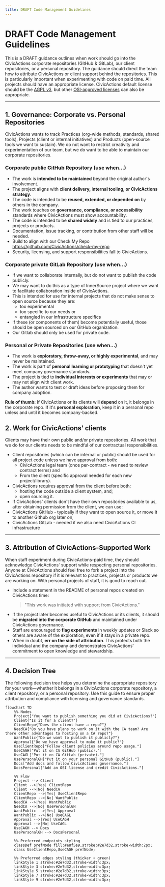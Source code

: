 ```yaml
---
title: DRAFT Code Management Guidelines
---
```


# DRAFT Code Management Guidelines

This is a DRAFT guidance outlines when work should go into the CivicActions corporate repositories (GitHub & GitLab), our client repositories, or a personal repository. The guidance should direct the team how to attribute CivicActions or client support behind the repositories. This is particularly important when experimenting with code on paid time. All projects should have an appropriate license. CivicActions default license should be the [AGPL v3](https://opensource.org/license/agpl-v3), but other [OSI-approved licenses](https://opensource.org/licenses) can also be appropriate.

---

## 1. Governance: Corporate vs. Personal Repositories

CivicActions wants to track Practices (org-wide methods, standards, shared tools), Projects (client or internal initiatives) and Products (open-source tools we want to sustain). We do not want to restrict creativity and experimentation of our team, but we do want to be able to maintain our corporate repositories.

### Corporate public GitHub Repository (use when…)

- The work is **intended to be maintained** beyond the original author's involvement.
- The project aligns with **client delivery, internal tooling, or CivicActions strategy**.
- The code is intended to be **reused, extended, or depended on** by others in the company.
- The work touches on **governance, compliance, or accessibility** standards where CivicActions must show accountability.
- The code is intended to be **shared widely** and is tied to our practices, projects or products.
- Documentation, issue tracking, or contribution from other staff will be needed.
- Build to align with our Check My Repo https://github.com/CivicActions/check-my-repo
- Security, licensing, and support responsibilities fall to CivicActions.

### Corporate private GitLab Repository (use when…)

- If we want to collaborate internally, but do not want to publish the code publicly.
- We may want to do this as a type of InnerSource project where we want to facilitate collaboration inside of CivicActions.
- This is intended for use for internal projects that do not make sense to open source because they are:
    - too experimental
    - too specific to our needs or
    - entangled in our infrastructure specifics
- If these (or components of them) become potentially useful, those should be open sourced on our GitHub organization.
- Our Gitlab should only be used for private code.

### Personal or Private Repositories (use when…)

- The work is **exploratory, throw-away, or highly experimental**, and may never be maintained.
- The work is part of **personal learning or prototyping** that doesn't yet meet company governance standards.
- The project is tied to **individual interests or experiments** that may or may not align with client work.
- The author wants to test or draft ideas before proposing them for company adoption.

**Rule of thumb:** If CivicActions or its clients will **depend** on it, it belongs in the corporate repo. If it's **personal exploration**, keep it in a personal repo unless and until it becomes company-backed.

## 2. Work for CivicActions' clients

Clients may have their own public and/or private repositories. All work that we do for our clients needs to be mindful of our contractual responsibilities.

- Client repositories (which can be internal or public) should be used for all project code unless we have approval from both:
    - CivicActions legal team (once per-contract - we need to review contract terms) and
    - From the client (specific approval needed for each new project/library).
- CivicActions requires approval from the client before both:
    - hosting the code outside a client system, and;
    - open sourcing it.
- If CivicActions' clients don't have their own repositories available to us, after obtaining permission from the client, we can use:
- CivicActions GitHub - typically if they want to open source it, or move it to another Github org later on;
- CivicActions GitLab - needed if we also need CivicActions CI infrastructure

---

## 3. Attribution of CivicActions-Supported Work

When staff experiment during CivicActions-paid time, they should acknowledge CivicActions' support while respecting personal repositories. Anyone at CivicActions should feel free to fork a project into the CivicActions repository if it is relevant to practices, projects or products we are working on. With personal projects of staff, it is good to reach out.

- Include a statement in the README of personal repos created on CivicActions time:
    > "This work was initiated with support from CivicActions."
- If the project later becomes useful to CivicActions or its clients, it should be **migrated into the corporate GitHub** and maintained under CivicActions governance.
- Staff are encouraged to **flag experiments** in weekly updates or Slack so others are aware of the exploration, even if it stays in a private repo.
- When in doubt, **err on the side of attribution**. This protects both the individual and the company and demonstrates CivicActions' commitment to open knowledge and stewardship.

---

## 4. Decision Tree

The following decision tree helps you determine the appropriate repository for your work—whether it belongs in a CivicActions corporate repository, a client repository, or a personal repository. Use this guide to ensure proper attribution and compliance with licensing and governance standards.

```mermaid
flowchart TD
    %% Nodes
    Project["You want to publish something you did at CivicActions?"]
    Client{"Is it for a client?"}
    ClientRepo{"Does the client have a repo?"}
    NeedCA{"Do you have plans to work on it with the CA team? Are there other advantages to hosting on a CA repo?"}
    WantPublic{"Do we want to publish it publicly?"}
    Approval{"Do we have approval to make it public?"}
    UseClientRepo["Follow client policies around repo usage."]
    UseCAGH["Put it on CA GitHub (public)."]
    UseCAGL["Put it on CA GitLab (private)."]
    UsePersonalGH["Put it on your personal GitHub (public)."]
    Docs["Add docs and follow CivicActions governance."]
    DocsPersonal["Add an OSI license and credit CivicActions."]

    %% Flow
    Project --> Client
    Client -->|Yes| ClientRepo
    Client -->|No| NeedCA
    ClientRepo -->|Yes| UseClientRepo
    ClientRepo -->|No| WantPublic
    NeedCA -->|Yes| WantPublic
    NeedCA -->|No| UsePersonalGH
    WantPublic -->|Yes| Approval
    WantPublic -->|No| UseCAGL
    Approval -->|Yes| UseCAGH
    Approval -->|No| UseCAGL
    UseCAGH --> Docs
    UsePersonalGH --> DocsPersonal

    %% Preferred endpoints styling
    classDef prefNode fill:#e8f5e9,stroke:#2e7d32,stroke-width:2px;
    class UseClientRepo,UseCAGH prefNode;

    %% Preferred edges styling (thicker + green)
    linkStyle 1 stroke:#2e7d32,stroke-width:3px;
    linkStyle 3 stroke:#2e7d32,stroke-width:3px;
    linkStyle 5 stroke:#2e7d32,stroke-width:3px;
    linkStyle 7 stroke:#2e7d32,stroke-width:3px;
    linkStyle 9 stroke:#2e7d32,stroke-width:3px;

```
